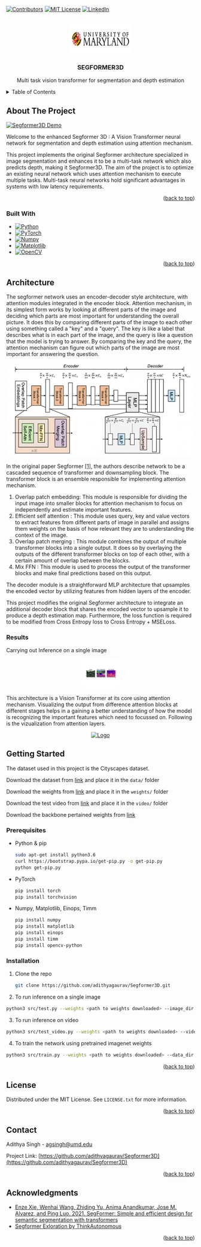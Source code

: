 <!-- Improved compatibility of back to top link: See: https://github.com/othneildrew/Best-README-Template/pull/73 -->
<a name="readme-top"></a>
<!--
*** Thanks for checking out the Best-README-Template. If you have a suggestion
*** that would make this better, please fork the repo and create a pull request
*** or simply open an issue with the tag "enhancement".
*** Don't forget to give the project a star!
*** Thanks again! Now go create something AMAZING! :D
-->



<!-- PROJECT SHIELDS -->
<!--
*** I'm using markdown "reference style" links for readability.
*** Reference links are enclosed in brackets [ ] instead of parentheses ( ).
*** See the bottom of this document for the declaration of the reference variables
*** for contributors-url, forks-url, etc. This is an optional, concise syntax you may use.
*** https://www.markdownguide.org/basic-syntax/#reference-style-links
-->
[![Contributors][contributors-shield]][contributors-url]
[![MIT License][license-shield]][license-url]
[![LinkedIn][linkedin-shield]][linkedin-url]



<!-- PROJECT LOGO -->
<br />
<div align="center">
  <a href="https://github.com/adithyagaurav/Segformer3D">
    <img src="results/UMD_logo.jpeg" alt="Logo" width="160" height="80">
  </a>

<h3 align="center">SEGFORMER3D</h3>

  <p align="center">
    Multi task vision transformer for segmentation and depth estimation
  </p>
</div>



<!-- TABLE OF CONTENTS -->
<details>
  <summary>Table of Contents</summary>
  <ol>
    <li>
      <a href="#about-the-project">About The Project</a>
      <ul>
        <li><a href="#built-with">Built With</a></li>
      </ul>
    </li>
    <li>
      <a href="#getting-started">Getting Started</a>
      <ul>
        <li><a href="#prerequisites">Prerequisites</a></li>
        <li><a href="#installation">Installation</a></li>
      </ul>
    </li>
    <li><a href="#license">License</a></li>
    <li><a href="#contact">Contact</a></li>
    <li><a href="#acknowledgments">Acknowledgments</a></li>
  </ol>
</details>



<!-- ABOUT THE PROJECT -->
## About The Project

[![Segformer3D Demo][product-screenshot]]()

Welcome to the enhanced Segformer 3D : A Vision Transformer neural network for segmentation and depth estimation using attention mechanism.

This project implements the original Segformer architecture specialized in image segmentation and enhances it to be a multi-task network which also predicts depth, making it Segformer3D. The aim of the project is to optimize an existing neural network which uses attention mechanism to execute multiple tasks. Multi-task neural networks hold significant advantages in systems with low latency requirements.

<p align="right">(<a href="#readme-top">back to top</a>)</p>

### Built With

* [![Python][Python-badge]][Python-url]
* [![PyTorch][PyTorch-badge]][PyTorch-url]
* [![Numpy][Numpy-badge]][Numpy-url]
* [![Matplotlib][Matplotlib-badge]][Matplotlib-url]
* [![OpenCV][OpenCV-badge]][OpenCV-url]

<p align="right">(<a href="#readme-top">back to top</a>)</p>

## Architecture

The segformer network uses an encoder-decoder style architecture, with attention modules integrated in the encoder block. Attention mechanism, in its simplest form works by looking at different parts of the image and deciding which parts are most important for understanding the overall picture. It does this by comparing different parts of the image to each other using something called a "key" and a "query". The key is like a label that describes what is in each part of the image, and the query is like a question that the model is trying to answer. By comparing the key and the query, the attention mechanism can figure out which parts of the image are most important for answering the question.

<div align="center">
  <a href="https://github.com/adithyagaurav/Segformer3D">
    <img src="results/segformer_architecture.png" alt="Logo">
  </a>
</div>


In the original paper Segformer [[1]](https://arxiv.org/pdf/2105.15203.pdf), the authors describe network to be a cascaded sequence of transformer and downsampling block. The transformer block is an ensemble responsible for implementing attention mechanism.

1. Overlap patch embedding: This module is responsible for dividing the input image into smaller blocks for attention mechanism to focus on independently and estimate important features.
2. Efficient self attention : This module uses query, key and value vectors to extract features from different parts of image in parallel and assigns them weights on the basis of how relevant they are to understanding the context of the image.
3. Overlap patch merging : This module combines the output of multiple transformer blocks into a single output. It does so by overlaying the outputs of the different transformer blocks on top of each other, with a certain amount of overlap between the blocks.
4. Mix FFN : This module is used to process the output of the transformer blocks and make final predictions based on this output. 

The decoder module is a straightforward MLP architecture that upsamples the encoded vector by utilizing features from hidden layers of the encoder.

This project modifies the original Segformer architecture to integrate an additional decoder block that shares the encoded vector to upsample it to produce a depth estimation map. Furthermore, the loss function is required to be modified from Cross Entropy loss to Cross Entropy + MSELoss.

### Results

Carrying out Inference on a single image 

<div align="center">
  <a href="https://github.com/adithyagaurav/Segformer3D">
    <img src="results/out.png" alt="Logo" width="100" height="80">
  </a>
</div>

This architecture is a Vision Transformer at its core using attention mechanism. Visualizing the output from difference attention blocks at different stages helps in a gaining a better understanding of how the model is recognizing the important features which need to focussed on. Following is the vizualization from attention layers.

<div align="center">
  <a href="https://github.com/adithyagaurav/Segformer3D">
    <img src="results/viz.gif" alt="Logo">
  </a>
</div>

<!-- GETTING STARTED -->
## Getting Started

The dataset used in this project is the Cityscapes dataset.

Download the dataset from [link](https://drive.google.com/drive/folders/16wql9YhBGNuXt2c_xk8cWX8z-gqNgr_s?usp=share_link) and place it in the `data/` folder

Download the weights from [link](https://drive.google.com/file/d/1MY9JbKJ3mmx-fE1sc2rQG-76tClH9_q6/view?usp=share_link) and place it in the `weights/` folder

Download the test video from [link](https://drive.google.com/file/d/1vTAh8DTrzBtDs69vuqa5l4cChHwDxgzL/view?usp=share_link) and place it in the `video/` folder

Download the backbone pertained weights from [link](https://drive.google.com/file/d/1rDu2DQO42PV3pAYjb6CuhANrrxt8X0yX/view?usp=share_link)

### Prerequisites

* Python & pip
  ```sh
  sudo apt-get install python3.6
  curl https://bootstrap.pypa.io/get-pip.py -o get-pip.py
  python get-pip.py
  ```
* PyTorch
  ```sh
  pip install torch
  pip install torchvision
  ```
* Numpy, Matplotlib, Einops, Timm
  ```sh
  pip install numpy
  pip install matplotlib
  pip install einops
  pip install timm
  pip install opencv-python
  ```


### Installation

1. Clone the repo
   ```sh
   git clone https://github.com/adithyagaurav/Segformer3D.git
   ```
2. To run inference on a single image
  ```sh
  python3 src/test.py --weights <path to weights downloaded> --image_dir <path to folder containing the image>
  ```
3. To run inference on video
  ```sh
  python3 src/test_video.py --weights <path to weights downloaded> --video <path to the inference video>
  ```
4. To train the network using pretrained imagenet weights
  ```sh
  python3 src/train.py --weights <path to weights downloaded> --data_dir <path to data_seg_depth folder downloaded>
  ```

<p align="right">(<a href="#readme-top">back to top</a>)</p>
<!-- LICENSE -->

## License

Distributed under the MIT License. See `LICENSE.txt` for more information.

<p align="right">(<a href="#readme-top">back to top</a>)</p>



<!-- CONTACT -->
## Contact

Adithya Singh - agsingh@umd.edu

Project Link: [https://github.com/adithyagaurav/Segformer3D](https://github.com/adithyagaurav/Segformer3D)

<p align="right">(<a href="#readme-top">back to top</a>)</p>



<!-- ACKNOWLEDGMENTS -->
## Acknowledgments

* [Enze Xie, Wenhai Wang, Zhiding Yu, Anima Anandkumar, Jose M. Alvarez, and Ping Luo. 2021. SegFormer: Simple
and efficient design for semantic segmentation with transformers](https://arxiv.org/abs/2105.15203)
* [Segformer Exloration by ThinkAutonomous](https://courses.thinkautonomous.ai/segformers)

<p align="right">(<a href="#readme-top">back to top</a>)</p>



<!-- MARKDOWN LINKS & IMAGES -->
<!-- https://www.markdownguide.org/basic-syntax/#reference-style-links -->
[contributors-shield]: https://img.shields.io/github/contributors/adithyagaurav/Segformer3D.svg?style=for-the-badge
[contributors-url]: https://github.com/adithyagaurav/Segformer3D/graphs/contributors
[forks-shield]: https://img.shields.io/github/forks/adithyagaurav/Segformer3D.svg?style=for-the-badge
[forks-url]: https://github.com/adithyagaurav/Segformer3D/network/members
[stars-shield]: https://img.shields.io/github/stars/adithyagaurav/Segformer3D.svg?style=for-the-badge
[stars-url]: https://github.com/adithyagaurav/Segformer3D/stargazers
[issues-shield]: https://img.shields.io/github/issues/adithyagaurav/Segformer3D.svg?style=for-the-badge
[issues-url]: https://github.com/adithyagaurav/Segformer3D/issues
[license-shield]: https://img.shields.io/github/license/adithyagaurav/Segformer3D.svg?style=for-the-badge
[license-url]: https://github.com/adithyagaurav/Segformer3D/blob/master/LICENSE.txt
[linkedin-shield]: https://img.shields.io/badge/-LinkedIn-black.svg?style=for-the-badge&logo=linkedin&colorB=555
[linkedin-url]: https://linkedin.com/in/linkedin_username
[product-screenshot]: results/out.gif
[Next.js]: https://img.shields.io/badge/next.js-000000?style=for-the-badge&logo=nextdotjs&logoColor=white
[Next-url]: https://nextjs.org/
[React.js]: https://img.shields.io/badge/React-20232A?style=for-the-badge&logo=react&logoColor=61DAFB
[React-url]: https://reactjs.org/
[Vue.js]: https://img.shields.io/badge/Vue.js-35495E?style=for-the-badge&logo=vuedotjs&logoColor=4FC08D
[Vue-url]: https://vuejs.org/
[Angular.io]: https://img.shields.io/badge/Angular-DD0031?style=for-the-badge&logo=angular&logoColor=white
[Angular-url]: https://angular.io/
[Svelte.dev]: https://img.shields.io/badge/Svelte-4A4A55?style=for-the-badge&logo=svelte&logoColor=FF3E00
[Svelte-url]: https://svelte.dev/
[Laravel.com]: https://img.shields.io/badge/Laravel-FF2D20?style=for-the-badge&logo=laravel&logoColor=white
[Laravel-url]: https://laravel.com
[Bootstrap.com]: https://img.shields.io/badge/Bootstrap-563D7C?style=for-the-badge&logo=bootstrap&logoColor=white
[Bootstrap-url]: https://getbootstrap.com
[JQuery.com]: https://img.shields.io/badge/jQuery-0769AD?style=for-the-badge&logo=jquery&logoColor=white
[JQuery-url]: https://jquery.com 
[Python-badge]: https://img.shields.io/badge/python-3670A0?style=for-the-badge&logo=python&logoColor=ffdd54
[Python-url]: https://www.python.org/
[NumPy-badge]: https://img.shields.io/badge/numpy-%23013243.svg?style=for-the-badge&logo=numpy&logoColor=white
[Numpy-url]: https://numpy.org/
[PyTorch-badge]: https://img.shields.io/badge/PyTorch-%23EE4C2C.svg?style=for-the-badge&logo=PyTorch&logoColor=white
[PyTorch-url]: https://pytorch.org/
[scikit-learn-badge]: https://img.shields.io/badge/scikit--learn-%23F7931E.svg?style=for-the-badge&logo=scikit-learn&logoColor=white
[scikit-learn-url]: https://scikit-learn.org/stable/
[Pandas-badge]: https://img.shields.io/badge/pandas-%23150458.svg?style=for-the-badge&logo=pandas&logoColor=white
[Pandas-url]: https://pandas.pydata.org/
[Matplotlib-badge]: https://img.shields.io/badge/Matplotlib-%23ffffff.svg?style=for-the-badge&logo=Matplotlib&logoColor=black
[Matplotlib-url]: https://matplotlib.org/
[OpenCV-badge]: https://img.shields.io/badge/opencv-%23white.svg?style=for-the-badge&logo=opencv&logoColor=white
[OpenCV-url]: https://opencv.org/